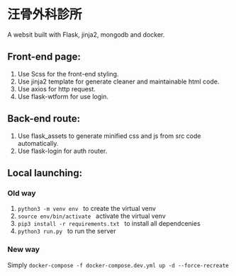 # 汪骨外科診所
A websit built with Flask, jinja2, mongodb and docker.

## Front-end page:
1. Use Scss for the front-end styling.
2. Use jinja2 template for generate cleaner and maintainable html code.
3. Use axios for http request.
4. Use flask-wtform for use login.

## Back-end route:
1. Use flask_assets to generate minified css and js from src code automatically.
2. Use flask-login for auth router.

## Local launching:
### Old way
1. ```python3 -m venv env ``` to create the virtual venv
2. ```source env/bin/activate ``` activate the virtual venv
3. ```pip3 install -r requirements.txt ``` to install all dependcenies
4. ```python3 run.py ``` to run the server
### New way
Simply ```docker-compose -f docker-compose.dev.yml up -d --force-recreate```
